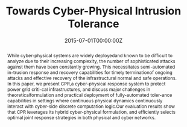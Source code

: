 ---
title: "Towards Cyber-Physical Intrusion Tolerance"
authors:
- Shamina Hossain
- admin
- Kate Davis
- Saman Zonouz

date: "2015-07-01T00:00:00Z"
doi: ""

# Schedule page publish date (NOT publication's date).
publishDate: "2015-01-01T00:00:00Z"

# Publication type.
# Legend: 0 = Uncategorized; 1 = Conference paper; 2 = Journal article;
# 3 = Preprint / Working Paper; 4 = Report; 5 = Book; 6 = Book section;
# 7 = Thesis; 8 = Patent
publication_types: ["1"]

# Publication name and optional abbreviated publication name.
publication: In *2015 IEEE International Conference on Smart Grid Communications (SmartGridComm)*
publication_short: In *SmartGridComm*

abstract: While cyber-physical systems are widely deployedand known to be difficult to analyze due to their increasing complexity, the number of sophisticated attacks against them have been constantly growing. This necessitates semi-automated in-trusion response and recovery capabilities for timely terminationof ongoing attacks and effective recovery of the infrastructural normal and safe operations. In this paper, we present CPR,a cyber-physical response system to protect power grid criti-cal infrastructures, and discuss major challenges in theoreticalformulation and practical deployment of fully-automated toler-ance capabilities in settings where continuous physical dynamics continuously interact with cyber-side discrete computation logic.Our evaluation results show that CPR leverages its hybrid cyber-physical formulation, and efficiently selects optimal joint response strategies in both physical and cyber networks.

tags: []

# Display this page in the Featured widget?
featured: true

# Custom links (uncomment lines below)
# links:
# - name: Custom Link
#   url: http://example.org

url_pdf: ''
url_code: ''
url_dataset: ''
url_poster: ''
url_project: ''
url_slides: ''
url_source: ''
url_video: ''

# Associated Projects (optional).
#   Associate this publication with one or more of your projects.
#   Simply enter your project's folder or file name without extension.
#   E.g. `internal-project` references `content/project/internal-project/index.md`.
#   Otherwise, set `projects: []`.
projects:
- Cyber-Physical Security


---